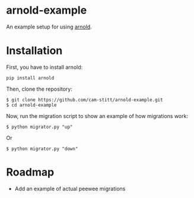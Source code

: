 arnold-example
==============

An example setup for using [arnold](https://github.com/cam-stitt/arnold).

Installation
============

First, you have to install arnold:

`pip install arnold`

Then, clone the repository:

```
$ git clone https://github.com/cam-stitt/arnold-example.git
$ cd arnold-example
```

Now, run the migration script to show an example of how migrations work:

```
$ python migrator.py "up"
```
Or
```
$ python migrator.py "down"
```

Roadmap
=======

* Add an example of actual peewee migrations
